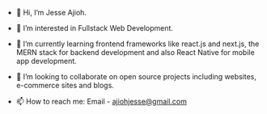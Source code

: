 - 👋 Hi, I’m Jesse Ajioh.

- 👀 I’m interested in Fullstack Web Development.

- 🌱 I’m currently learning frontend frameworks like react.js and next.js, the MERN stack for backend development and also React Native for mobile app development.
- 💞️ I’m looking to collaborate on open source projects including websites, e-commerce sites and blogs.
- 📫 How to reach me: Email - ajiohjesse@gmail.com

<!---
ajiohjesse/ajiohjesse is a ✨ special ✨ repository because its `README.md` (this file) appears on your GitHub profile.
You can click the Preview link to take a look at your changes.
--->
